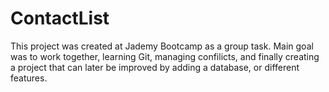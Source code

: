 # ContactList
This project was created at Jademy Bootcamp as a group task. Main goal was to work together, learning Git, managing confilicts, and finally creating a project that can later be improved by adding a database, or different features.
